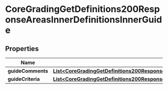 

# CoreGradingGetDefinitions200ResponseAreasInnerDefinitionsInnerGuide


## Properties

| Name | Type | Description | Notes |
|------------ | ------------- | ------------- | -------------|
|**guideComments** | [**List&lt;CoreGradingGetDefinitions200ResponseAreasInnerDefinitionsInnerGuideGuideCommentsInner&gt;**](CoreGradingGetDefinitions200ResponseAreasInnerDefinitionsInnerGuideGuideCommentsInner.md) |  |  [optional] |
|**guideCriteria** | [**List&lt;CoreGradingGetDefinitions200ResponseAreasInnerDefinitionsInnerGuideGuideCriteriaInner&gt;**](CoreGradingGetDefinitions200ResponseAreasInnerDefinitionsInnerGuideGuideCriteriaInner.md) |  |  [optional] |



